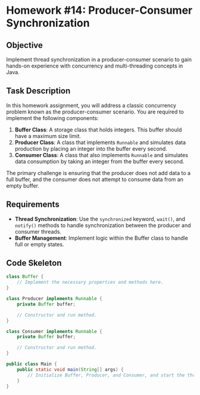 # Homework #14: Producer-Consumer Synchronization

## Objective
Implement thread synchronization in a producer-consumer scenario to gain hands-on experience with concurrency and multi-threading concepts in Java.

## Task Description

In this homework assignment, you will address a classic concurrency problem known as the producer-consumer scenario. You are required to implement the following components:

1. **Buffer Class**: A storage class that holds integers. This buffer should have a maximum size limit.
2. **Producer Class**: A class that implements `Runnable` and simulates data production by placing an integer into the buffer every second.
3. **Consumer Class**: A class that also implements `Runnable` and simulates data consumption by taking an integer from the buffer every second.

The primary challenge is ensuring that the producer does not add data to a full buffer, and the consumer does not attempt to consume data from an empty buffer.

## Requirements

- **Thread Synchronization**: Use the `synchronized` keyword, `wait()`, and `notify()` methods to handle synchronization between the producer and consumer threads.
- **Buffer Management**: Implement logic within the Buffer class to handle full or empty states.

## Code Skeleton

```java
class Buffer {
    // Implement the necessary properties and methods here.
}

class Producer implements Runnable {
    private Buffer buffer;

    // Constructor and run method.
}

class Consumer implements Runnable {
    private Buffer buffer;

    // Constructor and run method.
}

public class Main {
    public static void main(String[] args) {
        // Initialize Buffer, Producer, and Consumer, and start the threads.
    }
}
```